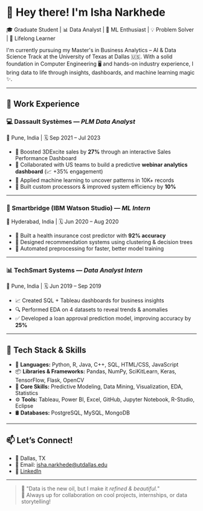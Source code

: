 # 👋 Hey there! I'm Isha Narkhede

🎓 Graduate Student | 📊 Data Analyst | 🤖 ML Enthusiast | 💡 Problem Solver | 🌱 Lifelong Learner

I'm currently pursuing my Master's in Business Analytics – AI & Data Science Track at the University of Texas at Dallas 🇺🇸. With a solid foundation in Computer Engineering 🖥️ and hands-on industry experience, I bring data to life through insights, dashboards, and machine learning magic ✨.

---

## 💼 Work Experience

### 💻 Dassault Systèmes — *PLM Data Analyst*  
📍 Pune, India | 🗓️ Sep 2021 – Jul 2023  
- 🚀 Boosted 3DExcite sales by **27%** through an interactive Sales Performance Dashboard  
- 🤝 Collaborated with US teams to build a predictive **webinar analytics dashboard** (📈 +35% engagement)  
- 🧠 Applied machine learning to uncover patterns in 10K+ records  
- 🔧 Built custom processors & improved system efficiency by **10%**

---

### 🧠 Smartbridge (IBM Watson Studio) — *ML Intern*  
📍 Hyderabad, India | 🗓️ Jun 2020 – Aug 2020  
- 🧮 Built a health insurance cost predictor with **92% accuracy**  
- 🧭 Designed recommendation systems using clustering & decision trees  
- 🔄 Automated preprocessing for faster, better model training

---

### 📊 TechSmart Systems — *Data Analyst Intern*  
📍 Pune, India | 🗓️ Jun 2019 – Sep 2019  
- 📈 Created SQL + Tableau dashboards for business insights  
- 🔍 Performed EDA on 4 datasets to reveal trends & anomalies  
- ✅ Developed a loan approval prediction model, improving accuracy by **25%**

---

## 🧰 Tech Stack & Skills

- 🐍 **Languages:** Python, R, Java, C++, SQL, HTML/CSS, JavaScript  
- 📦 **Libraries & Frameworks:** Pandas, NumPy, SciKitLearn, Keras, TensorFlow, Flask, OpenCV  
- 🧠 **Core Skills:** Predictive Modeling, Data Mining, Visualization, EDA, Statistics  
- ⚙️ **Tools:** Tableau, Power BI, Excel, GitHub, Jupyter Notebook, R-Studio, Eclipse  
- 🛢️ **Databases:** PostgreSQL, MySQL, MongoDB  

---

## 📫 Let’s Connect!

- 📍 Dallas, TX  
- 📧 Email: isha.narkhede@utdallas.edu  
- 🔗 [LinkedIn](https://www.linkedin.com/in/isha-narkhede)

---

> 💬 "Data is the new oil, but I make it *refined & beautiful.*"  
> 🧡 Always up for collaboration on cool projects, internships, or data storytelling!

